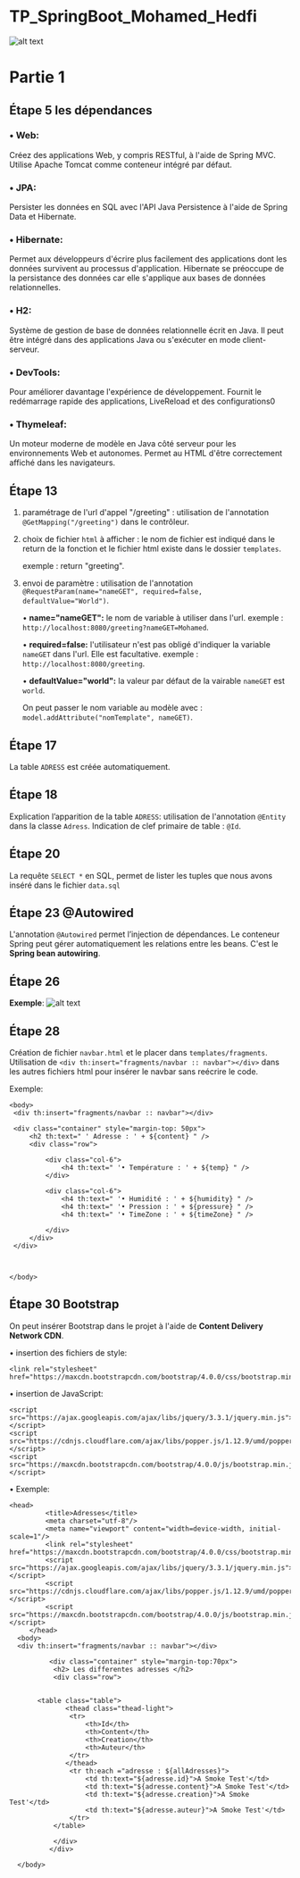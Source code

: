# TP_SpringBoot_Mohamed_Hedfi
 ![alt text](https://github.com/haashone/TP_SpringBoot_Mohamed_Hedfi/blob/main/src/main/resources/static/img/api.png?raw=true)
 
 # Partie 1
 ## Étape 5 les dépendances
 ### • Web:
 Créez des applications Web, y compris RESTful, à l'aide de Spring MVC.
 Utilise Apache Tomcat comme conteneur intégré par défaut.
 ### • JPA:
 Persister les données en SQL avec l'API Java Persistence à l'aide de Spring Data et Hibernate.
 ### • Hibernate:
 Permet aux développeurs d'écrire plus facilement des applications dont les données survivent au processus d'application.
 Hibernate se préoccupe de la persistance des données car elle s'applique aux bases de données relationnelles.
 ### • H2:
 Système de gestion de base de données relationnelle écrit en Java.
 Il peut être intégré dans des applications Java ou s'exécuter en mode client-serveur.
 ### • DevTools:
 Pour améliorer davantage l'expérience de développement.
 Fournit le redémarrage rapide des applications, LiveReload et des configurations0
 ### • Thymeleaf:
 Un moteur moderne de modèle en Java côté serveur pour les environnements Web et autonomes.
 Permet au HTML d'être correctement affiché dans les navigateurs.
 
 
  ## Étape 13
   1. paramétrage de l'url d'appel "/greeting" : utilisation de l'annotation `@GetMapping("/greeting")` dans le contrôleur.
   2. choix de fichier `html` à afficher : le nom de fichier est indiqué dans le return de la fonction et le fichier html existe dans le dossier `templates`.
   
      exemple : return "greeting".
   
   3. envoi de paramètre : utilisation de l'annotation `@RequestParam(name="nameGET", required=false, defaultValue="World")`.
                           
         • **name="nameGET":** le nom de variable à utiliser dans l'url. exemple : `http://localhost:8080/greeting?nameGET=Mohamed`.
         
         • **required=false:** l'utilisateur n'est pas obligé d'indiquer la variable `nameGET` dans l'url. Elle est facultative. exemple : `http://localhost:8080/greeting`.
         
         • **defaultValue="world":** la valeur par défaut de la vairable `nameGET` est `world`.
         
      On peut passer le nom variable au modèle avec : `model.addAttribute("nomTemplate", nameGET)`.
      
   ## Étape 17
   La table `ADRESS` est créée automatiquement.
   
   ## Étape 18
   Explication l’apparition de la table `ADRESS`: utilisation de l'annotation `@Entity` dans la classe `Adress`.
   Indication de clef primaire de table : `@Id`.
   
   ## Étape 20
   La requête `SELECT *` en SQL, permet de lister les tuples que nous avons inséré dans le fichier `data.sql` 
   
   ## Étape 23 @Autowired
   L'annotation `@Autowired` permet l’injection de dépendances.
   Le conteneur Spring peut gérer automatiquement les relations entre les beans. C'est le **Spring bean autowiring**.
   
   ## Étape 26
   **Exemple**:
   ![alt text](https://github.com/haashone/TP_SpringBoot_Mohamed_Hedfi/blob/main/captures/table_adresse.PNG)

   ## Étape 28
   Création de fichier `navbar.html` et le placer dans `templates/fragments`.
   Utilisation de `<div th:insert="fragments/navbar :: navbar"></div>` dans les autres fichiers html pour insérer le navbar sans reécrire le code.
   
   Exemple:
   
   ```
   <body>
	<div th:insert="fragments/navbar :: navbar"></div>

	<div class="container" style="margin-top: 50px">
		<h2 th:text=" ' Adresse : ' + ${content} " />
		<div class="row">
			
			<div class="col-6">
				<h4 th:text=" '• Température : ' + ${temp} " />
			</div>
			
			<div class="col-6">
				<h4 th:text=" '• Humidité : ' + ${humidity} " />
				<h4 th:text=" '• Pression : ' + ${pressure} " />
				<h4 th:text=" '• TimeZone : ' + ${timeZone} " />

			</div>
		</div>
	</div>



</body>
   ```
   
 ## Étape 30 Bootstrap
 On peut insérer Bootstrap dans le projet à l'aide de **Content Delivery Network CDN**.
 
 • insertion des fichiers de style:
 ```
 <link rel="stylesheet" href="https://maxcdn.bootstrapcdn.com/bootstrap/4.0.0/css/bootstrap.min.css"/>
 ```
 • insertion de JavaScript:
  ```
 <script src="https://ajax.googleapis.com/ajax/libs/jquery/3.3.1/jquery.min.js"></script>
 <script src="https://cdnjs.cloudflare.com/ajax/libs/popper.js/1.12.9/umd/popper.min.js"></script>
 <script src="https://maxcdn.bootstrapcdn.com/bootstrap/4.0.0/js/bootstrap.min.js"></script>
 ```
 • Exemple:
 ```
 <head>
      	  <title>Adresses</title>
		  <meta charset="utf-8"/>
		  <meta name="viewport" content="width=device-width, initial-scale=1"/>
		  <link rel="stylesheet" href="https://maxcdn.bootstrapcdn.com/bootstrap/4.0.0/css/bootstrap.min.css"/>
		  <script src="https://ajax.googleapis.com/ajax/libs/jquery/3.3.1/jquery.min.js"></script>
		  <script src="https://cdnjs.cloudflare.com/ajax/libs/popper.js/1.12.9/umd/popper.min.js"></script>
		  <script src="https://maxcdn.bootstrapcdn.com/bootstrap/4.0.0/js/bootstrap.min.js"></script>
      </head>
   <body>
   <div th:insert="fragments/navbar :: navbar"></div>
   
           <div class="container" style="margin-top:70px"> 
            <h2> Les differentes adresses </h2>
            <div class="row">
              
			
        <table class="table">
               <thead class="thead-light">
                <tr>
                    <th>Id</th>
                    <th>Content</th>
                    <th>Creation</th>
                    <th>Auteur</th>
                </tr>
               </thead>
                <tr th:each ="adresse : ${allAdresses}">
                    <td th:text="${adresse.id}">A Smoke Test'</td>
                	<td th:text="${adresse.content}">A Smoke Test'</td>
                	<td th:text="${adresse.creation}">A Smoke Test'</td>
                	<td th:text="${adresse.auteur}">A Smoke Test'</td>
                </tr>
            </table>
            
            </div>
           </div>
            
   </body>
 ```
